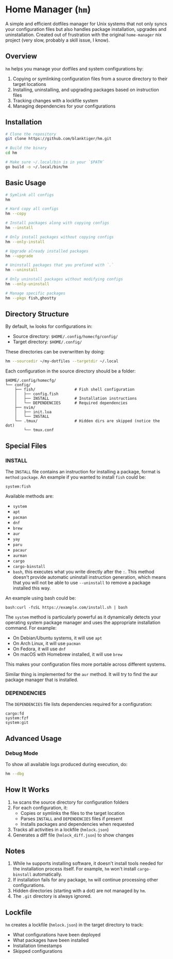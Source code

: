 # Home Manager (`hm`)

A simple and efficient dotfiles manager for Unix systems that not only syncs
your configuration files but also handles package installation, upgrades and
uninstallation. Created out of frustration with the original `home-manager` nix
project (very slow, probably a skill issue, I know).

## Overview

`hm` helps you manage your dotfiles and system configurations by:

1. Copying or symlinking configuration files from a source directory to their target locations
2. Installing, uninstalling, and upgrading packages based on instruction files
3. Tracking changes with a lockfile system
4. Managing dependencies for your configurations

## Installation

```bash
# Clone the repository
git clone https://github.com/blanktiger/hm.git

# Build the binary
cd hm

# Make sure ~/.local/bin is in your `$PATH`
go build -o ~/.local/bin/hm
```

## Basic Usage

```bash
# Symlink all configs
hm

# Hard copy all configs
hm --copy

# Install packages along with copying configs
hm --install

# Only install packages without copying configs
hm --only-install

# Upgrade already installed packages
hm --upgrade

# Uninstall packages that you prefixed with `.`
hm --uninstall

# Only uninstall packages without modifying configs
hm --only-uninstall

# Manage specific packages
hm --pkgs fish,ghostty
```

## Directory Structure

By default, `hm` looks for configurations in:
- Source directory: `$HOME/.config/homecfg/config/`
- Target directory: `$HOME/.config/`

These directories can be overwritten by doing:

```bash
hm --sourcedir ~/my-dotfiles --targetdir ~/.local
```

Each configuration in the source directory should be a folder:

```
$HOME/.config/homecfg/
└── config/
    ├── fish/                 # Fish shell configuration
    │   ├── config.fish
    │   ├── INSTALL           # Installation instructions
    │   └── DEPENDENCIES      # Required dependencies
    ├── nvim/
    │   ├── init.lua
    │   └── INSTALL
    └── .tmux/                # Hidden dirs are skipped (notice the dot)
        └── tmux.conf
```

## Special Files

### INSTALL

The `INSTALL` file contains an instruction for installing a package, format is `method:package`. An example if you wanted to install `fish` could be:

```
system:fish
```

Available methods are:

- `system`
- `apt`
- `pacman`
- `dnf`
- `brew`
- `aur`
- `yay`
- `paru`
- `pacaur`
- `aurman`
- `cargo`
- `cargo-binstall`
- `bash`, this executes what you write directly after the `:`. This method doesn't provide automatic uninstall instruction generation, which means that you will not be able to use `--uninstall` to remove a package installed this way.

An example using bash could be:

```
bash:curl -fsSL https://example.com/install.sh | bash
```

The `system` method is particularly powerful as it dynamically detects your operating system package manager and uses the appropriate installation command. For example:

- On Debian/Ubuntu systems, it will use `apt`
- On Arch Linux, it will use `pacman`
- On Fedora, it will use `dnf`
- On macOS with Homebrew installed, it will use `brew`

This makes your configuration files more portable across different systems.

Similar thing is implemented for the `aur` method. It will try to find the aur package manager that is installed.

### DEPENDENCIES

The `DEPENDENCIES` file lists dependencies required for a configuration:

```
cargo:fd
system:fzf
system:git
```

## Advanced Usage

### Debug Mode

To show all available logs produced during execution, do:

```bash
hm --dbg
```

## How It Works

1. `hm` scans the source directory for configuration folders
2. For each configuration, it:
   - Copies or symlinks the files to the target location
   - Parses `INSTALL` and `DEPENDENCIES` files if present
   - Installs packages and dependencies when requested
3. Tracks all activities in a lockfile (`hmlock.json`)
4. Generates a diff file (`hmlock_diff.json`) to show changes

## Notes

1. While `hm` supports installing software, it doesn't install tools needed for the installation process itself. For example, `hm` won't install `cargo-binstall` automatically.
2. If installation fails for any package, `hm` will continue processing other configurations.
3. Hidden directories (starting with a dot) are not managed by `hm`.
4. The `.git` directory is always ignored.

## Lockfile

`hm` creates a lockfile (`hmlock.json`) in the target directory to track:
- What configurations have been deployed
- What packages have been installed
- Installation timestamps
- Skipped configurations
